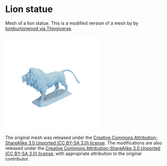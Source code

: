 # Lion statue

Mesh of a lion statue.
This is a modified version of a mesh by by [tomburtonwood via Thingiverse](https://www.thingiverse.com/thing:25832).

![lionstatue](lionstatue.png)

The original mesh was released under the [Creative Commons Attribution-ShareAlike 3.0 Unported (CC BY-SA 3.0) license](https://creativecommons.org/licenses/by-sa/3.0/).
The modifications are also released under the [Creative Commons Attribution-ShareAlike 3.0 Unported (CC BY-SA 3.0) license](https://creativecommons.org/licenses/by-sa/3.0/), with appropriate attribution to the original contributor.

